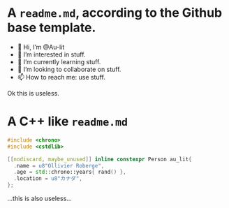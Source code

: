 # A `readme.md`, according to the Github base template.

- 👋 Hi, I’m @Au-lit
- 👀 I’m interested in stuff.
- 🌱 I’m currently learning stuff.
- 💞️ I’m looking to collaborate on stuff.
- 📫 How to reach me: use stuff.

Ok this is useless.

# A C++ like `readme.md`
```cpp
#include <chrono>
#include <cstdlib>

[[nodiscard, maybe_unused]] inline constexpr Person au_lit{
  .name = u8"Ollivier Roberge",
  .age = std::chrono::years{ rand() },
  .location = u8"カナダ",
};
```
...this is also useless...
